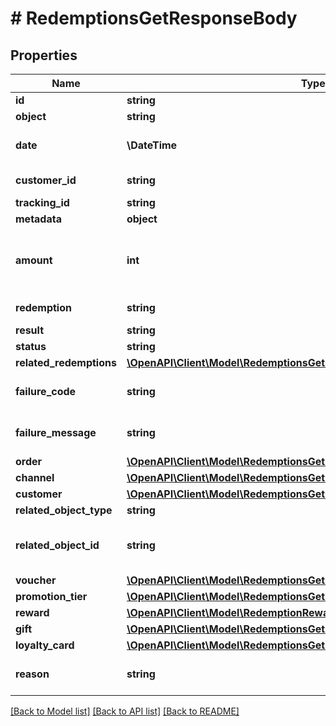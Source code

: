 # # RedemptionsGetResponseBody

## Properties

Name | Type | Description | Notes
------------ | ------------- | ------------- | -------------
**id** | **string** | Unique redemption ID. |
**object** | **string** |  |
**date** | **\DateTime** | Timestamp representing the date and time when the object was created in ISO 8601 format. |
**customer_id** | **string** | Unique customer ID of the redeeming customer. |
**tracking_id** | **string** | Hashed customer source ID. |
**metadata** | **object** |  |
**amount** | **int** | A positive integer in the smallest currency unit (e.g. 100 cents for $1.00) representing the total amount of the order. This is the sum of the order items&#39; amounts. | [optional]
**redemption** | **string** | Unique redemption ID of the parent redemption. |
**result** | **string** | Redemption result. |
**status** | **string** |  |
**related_redemptions** | [**\OpenAPI\Client\Model\RedemptionsGetResponseBodyRelatedRedemptions**](RedemptionsGetResponseBodyRelatedRedemptions.md) |  | [optional]
**failure_code** | **string** | If the result is &#x60;FAILURE&#x60;, this parameter will provide a generic reason as to why the redemption failed. | [optional]
**failure_message** | **string** | If the result is &#x60;FAILURE&#x60;, this parameter will provide a more expanded reason as to why the redemption failed. | [optional]
**order** | [**\OpenAPI\Client\Model\RedemptionsGetResponseBodyOrder**](RedemptionsGetResponseBodyOrder.md) |  |
**channel** | [**\OpenAPI\Client\Model\RedemptionsGetResponseBodyChannel**](RedemptionsGetResponseBodyChannel.md) |  |
**customer** | [**\OpenAPI\Client\Model\RedemptionsGetResponseBodyCustomer**](RedemptionsGetResponseBodyCustomer.md) |  |
**related_object_type** | **string** | Defines the related object. |
**related_object_id** | **string** | Unique related object ID assigned by Voucherify, i.e. v_lfZi4rcEGe0sN9gmnj40bzwK2FH6QUno for a voucher. |
**voucher** | [**\OpenAPI\Client\Model\RedemptionsGetResponseBodyVoucher**](RedemptionsGetResponseBodyVoucher.md) |  | [optional]
**promotion_tier** | [**\OpenAPI\Client\Model\RedemptionsGetResponseBodyPromotionTier**](RedemptionsGetResponseBodyPromotionTier.md) |  | [optional]
**reward** | [**\OpenAPI\Client\Model\RedemptionRewardResult**](RedemptionRewardResult.md) |  | [optional]
**gift** | [**\OpenAPI\Client\Model\RedemptionsGetResponseBodyGift**](RedemptionsGetResponseBodyGift.md) |  | [optional]
**loyalty_card** | [**\OpenAPI\Client\Model\RedemptionsGetResponseBodyLoyaltyCard**](RedemptionsGetResponseBodyLoyaltyCard.md) |  | [optional]
**reason** | **string** | System generated cause for the redemption being invalid in the context of the provided parameters. | [optional]

[[Back to Model list]](../../README.md#models) [[Back to API list]](../../README.md#endpoints) [[Back to README]](../../README.md)

